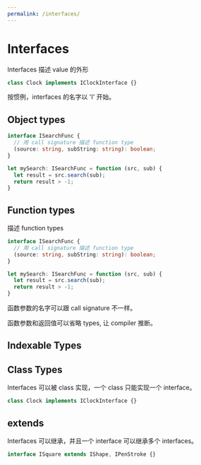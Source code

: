 ```yaml
---
permalink: /interfaces/
---
```


# Interfaces

Interfaces 描述 value 的外形

```ts
class Clock implements IClockInterface {}
```

按惯例，interfaces 的名字以 'I' 开始。

## Object types

```ts
interface ISearchFunc {
  // 用 call signature 描述 function type
  (source: string, subString: string): boolean;
}

let mySearch: ISearchFunc = function (src, sub) {
  let result = src.search(sub);
  return result > -1;
}
```



## Function types

描述 function types

```ts
interface ISearchFunc {
  // 用 call signature 描述 function type
  (source: string, subString: string): boolean;
}

let mySearch: ISearchFunc = function (src, sub) {
  let result = src.search(sub);
  return result > -1;
}
```

函数参数的名字可以跟 call signature  不一样。

函数参数和返回值可以省略 types, 让 compiler 推断。

## Indexable Types



## Class Types

Interfaces 可以被 class 实现，一个 class 只能实现一个 interface。

```ts
class Clock implements IClockInterface {}
```

## extends

Interfaces 可以继承，并且一个 interface 可以继承多个 interfaces。

```ts
interface ISquare extends IShape, IPenStroke {}
```
